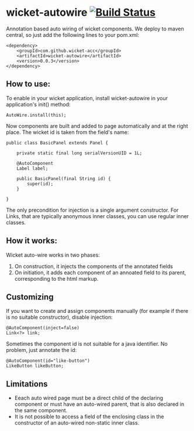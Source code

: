 wicket-autowire [![Build Status](https://travis-ci.org/wicket-acc/wicket-autowire.png?branch=master)](https://travis-ci.org/wicket-acc/wicket-autowire)
=================================================================================================================================================

Annotation based auto wiring of wicket components. We deploy to maven central, so just add the following lines to your pom.xml:

	<dependency>
		<groupId>com.github.wicket-acc</groupId>
		<artifactId>wicket-autowire</artifactId>
		<version>0.0.3</version>
	</dependency>

How to use:
-----------

To enable in your wicket application, install wicket-autowire in your application's init() method:

	AutoWire.install(this);

Now components are built and added to page automatically and at the right place. The wicket id is taken from the field's name:

	public class BasicPanel extends Panel {
	
		private static final long serialVersionUID = 1L;
	
		@AutoComponent
		Label label;
	
		public BasicPanel(final String id) {
			super(id);
		}
	
	}

The only precondition for injection is a single argument constructor. For Links, that are typically anonymous inner classes, you can use regular inner classes.

How it works:
-------------

Wicket auto-wire works in two phases:

1. On construction, it injects the components of the annotated fields
2. On initiation, it adds each component of an annoated field to its parent, corresponding to the html markup.

Customizing
-----------

If you want to create and assign components manually (for example if there is no suitable constructor), disable injection:

	@AutoComponent(inject=false)
	Link<?> link;

Sometimes the component id is not suitable for a java identifier. No problem, just annotate the id:

	@AutoComponent(id="like-button")
	LikeButton likeButton;

Limitations
-----------

* Eeach auto wired page must be a direct child of the declaring component or must have an auto-wired parent, that is also declared in the same component.
* It is not possible to access a field of the enclosing class in the constructor of an auto-wired non-static inner class.